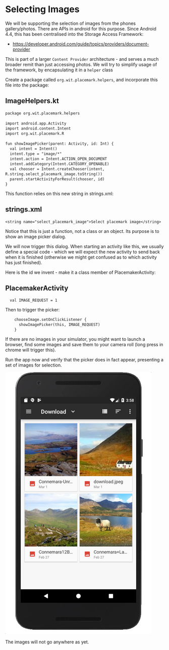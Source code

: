 # Selecting Images

We will be supporting the selection of images from the phones gallery/photos. There are APIs in android for this purpose. Since Android 4.4, this has been centralised into the Storage Access Framework:

- <https://developer.android.com/guide/topics/providers/document-provider>

This is part of a larger `Content Provider` architecture - and serves a much broader remit than just accessing photos. We will try to simplify usage of the framework, by encapsulating it in a `helper` class

Create a package called `org.wit.placemark.helpers`, and incorporate this file into the package:

## ImageHelpers.kt

~~~
package org.wit.placemark.helpers

import android.app.Activity
import android.content.Intent
import org.wit.placemark.R

fun showImagePicker(parent: Activity, id: Int) {
  val intent = Intent()
  intent.type = "image/*"
  intent.action = Intent.ACTION_OPEN_DOCUMENT
  intent.addCategory(Intent.CATEGORY_OPENABLE)
  val chooser = Intent.createChooser(intent, R.string.select_placemark_image.toString())
  parent.startActivityForResult(chooser, id)
}
~~~

This function relies on this new string in strings.xml:

## strings.xml

~~~
<string name="select_placemark_image">Select placemark image</string>
~~~

Notice that this is just a function, not a class or an object. Its purpose is to show an image picker dialog.

We will now trigger this dialog. When starting an activity like this, we usually define a special code - which we will expect the new activity to send back when it is finished (otherwise we might get confused as to which activity has just finished).

Here is the id we invent - make it a class member of PlacemakerActivity:

## PlacemakerActivity

~~~
  val IMAGE_REQUEST = 1
~~~

Then to trigger the picker:

~~~
    chooseImage.setOnClickListener {
      showImagePicker(this, IMAGE_REQUEST)
    }
~~~    

If there are no images in your simulator, you might want to launch a browser, find some images and save them to your camera roll (long press in chrome will trigger this).

Run the app now and verify that the picker does in fact appear, presenting a set of images for selection.

![](img/03.png)

The images will not go anywhere as yet.